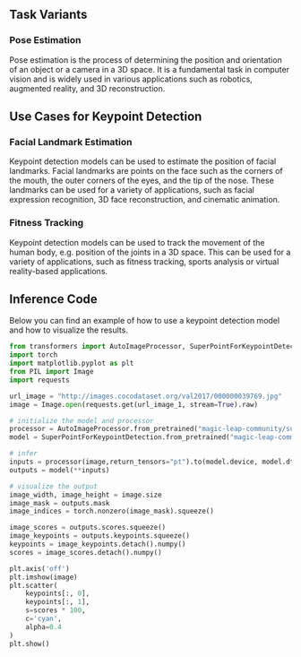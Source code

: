 ## Task Variants

### Pose Estimation

Pose estimation is the process of determining the position and orientation of an object or a camera in a 3D space. It is a fundamental task in computer vision and is widely used in various applications such as robotics, augmented reality, and 3D reconstruction.

## Use Cases for Keypoint Detection

### Facial Landmark Estimation

Keypoint detection models can be used to estimate the position of facial landmarks. Facial landmarks are points on the face such as the corners of the mouth, the outer corners of the eyes, and the tip of the nose. These landmarks can be used for a variety of applications, such as facial expression recognition, 3D face reconstruction, and cinematic animation.

### Fitness Tracking

Keypoint detection models can be used to track the movement of the human body, e.g. position of the joints in a 3D space. This can be used for a variety of applications, such as fitness tracking, sports analysis or virtual reality-based applications.

## Inference Code

Below you can find an example of how to use a keypoint detection model and how to visualize the results.

```python
from transformers import AutoImageProcessor, SuperPointForKeypointDetection
import torch
import matplotlib.pyplot as plt
from PIL import Image
import requests

url_image = "http://images.cocodataset.org/val2017/000000039769.jpg"
image = Image.open(requests.get(url_image_1, stream=True).raw)

# initialize the model and processor
processor = AutoImageProcessor.from_pretrained("magic-leap-community/superpoint")
model = SuperPointForKeypointDetection.from_pretrained("magic-leap-community/superpoint")

# infer
inputs = processor(image,return_tensors="pt").to(model.device, model.dtype)
outputs = model(**inputs)

# visualize the output
image_width, image_height = image.size
image_mask = outputs.mask
image_indices = torch.nonzero(image_mask).squeeze()

image_scores = outputs.scores.squeeze()
image_keypoints = outputs.keypoints.squeeze()
keypoints = image_keypoints.detach().numpy()
scores = image_scores.detach().numpy()

plt.axis('off')
plt.imshow(image)
plt.scatter(
    keypoints[:, 0],
    keypoints[:, 1],
    s=scores * 100,
    c='cyan',
    alpha=0.4
)
plt.show()
```
